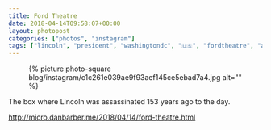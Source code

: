 ```yaml
---
title: Ford Theatre
date: 2018-04-14T09:58:07+00:00
layout: photopost
categories: ["photos", "instagram"]
tags: ["lincoln", "president", "washingtondc", "🇺🇸", "fordtheatre", "america"]
---
```


<figure class="photo photo--square">
  {% picture photo-square blog/instagram/c1c261e039ae9f93aef145ce5ebad7a4.jpg alt="" %}
</figure>

The box where Lincoln was assassinated 153 years ago to the day.
     
http://micro.danbarber.me/2018/04/14/ford-theatre.html
